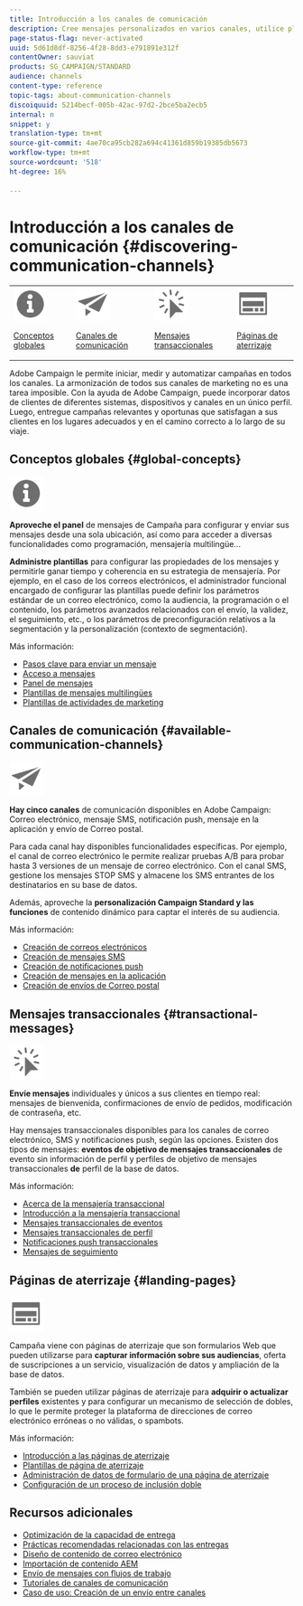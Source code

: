 ```yaml
---
title: Introducción a los canales de comunicación
description: Cree mensajes personalizados en varios canales, utilice plantillas, cree páginas de aterrizaje y compruebe las prácticas recomendadas de envío.
page-status-flag: never-activated
uuid: 5d61d8df-8256-4f28-8dd3-e791891e312f
contentOwner: sauviat
products: SG_CAMPAIGN/STANDARD
audience: channels
content-type: reference
topic-tags: about-communication-channels
discoiquuid: 5214becf-005b-42ac-97d2-2bce5ba2ecb5
internal: n
snippet: y
translation-type: tm+mt
source-git-commit: 4ae70ca95cb282a694c41361d859b19385db5673
workflow-type: tm+mt
source-wordcount: '518'
ht-degree: 16%

---
```



# Introducción a los canales de comunicación {#discovering-communication-channels}

<table>
<tr>
<td><img src="assets/do-not-localize/icon_concepts.svg" width="60px"><p><a href="#global-concepts">Conceptos globales</a></p></td>
<td><img src="assets/do-not-localize/icon_channels.svg" width="60px"><p><a href="#available-communication-channels">Canales de comunicación</a></p></td>
<td><img src="assets/do-not-localize/icon_transactional.svg" width="60px"><p><a href="#transactional-messages">Mensajes transaccionales</a></p></td>
<td><img src="assets/do-not-localize/icon_landing.svg" width="60px"><p><a href="#landing-pages">Páginas de aterrizaje</a></p></td></tr>
</table>

Adobe Campaign le permite iniciar, medir y automatizar campañas en todos los canales.
La armonización de todos sus canales de marketing no es una tarea imposible. Con la ayuda de Adobe Campaign, puede incorporar datos de clientes de diferentes sistemas, dispositivos y canales en un único perfil. Luego, entregue campañas relevantes y oportunas que satisfagan a sus clientes en los lugares adecuados y en el camino correcto a lo largo de su viaje.

## Conceptos globales {#global-concepts}

<img src="assets/do-not-localize/icon_concepts.svg" width="60px">

**Aproveche el panel** de mensajes de Campaña para configurar y enviar sus mensajes desde una sola ubicación, así como para acceder a diversas funcionalidades como programación, mensajería multilingüe...

**Administre plantillas** para configurar las propiedades de los mensajes y permitirle ganar tiempo y coherencia en su estrategia de mensajería. Por ejemplo, en el caso de los correos electrónicos, el administrador funcional encargado de configurar las plantillas puede definir los parámetros estándar de un correo electrónico, como la audiencia, la programación o el contenido, los parámetros avanzados relacionados con el envío, la validez, el seguimiento, etc., o los parámetros de preconfiguración relativos a la segmentación y la personalización (contexto de segmentación).

Más información:

* [Pasos clave para enviar un mensaje](../../channels/using/key-steps-to-send-a-message.md)
* [Acceso a mensajes](../../channels/using/accessing-messages.md)
* [Panel de mensajes](../../channels/using/message-dashboard.md)
* [Plantillas de mensajes multilingües](../../channels/using/multilingual-messages-template.md)
* [Plantillas de actividades de marketing](../../start/using/marketing-activity-templates.md)

## Canales de comunicación {#available-communication-channels}

<img src="assets/do-not-localize/icon_channels.svg"  width="60px">

**Hay cinco canales** de comunicación disponibles en Adobe Campaign: Correo electrónico, mensaje SMS, notificación push, mensaje en la aplicación y envío de Correo postal.

Para cada canal hay disponibles funcionalidades específicas. Por ejemplo, el canal de correo electrónico le permite realizar pruebas A/B para probar hasta 3 versiones de un mensaje de correo electrónico. Con el canal SMS, gestione los mensajes STOP SMS y almacene los SMS entrantes de los destinatarios en su base de datos.

Además, aproveche la **personalización Campaign Standard y las funciones** de contenido dinámico para captar el interés de su audiencia.

Más información:

* [Creación de correos electrónicos](../../channels/using/about-emails.md)
* [Creación de mensajes SMS](../../channels/using/about-sms-messages.md)
* [Creación de notificaciones push](../../channels/using/about-push-notifications.md)
* [Creación de mensajes en la aplicación](../../channels/using/about-in-app-messaging.md)
* [Creación de envíos de Correo postal](../../channels/using/about-direct-mail.md)

## Mensajes transaccionales {#transactional-messages}

<img src="assets/do-not-localize/icon_transactional.svg" width="60px">

**Envíe mensajes** individuales y únicos a sus clientes en tiempo real: mensajes de bienvenida, confirmaciones de envío de pedidos, modificación de contraseña, etc.

Hay mensajes transaccionales disponibles para los canales de correo electrónico, SMS y notificaciones push, según las opciones. Existen dos tipos de mensajes: **eventos de objetivo de mensajes transaccionales** de evento sin información de perfil y perfiles de objetivo de mensajes transaccionales **de** perfil de la base de datos.

Más información:

* [Acerca de la mensajería transaccional](../../channels/using/getting-started-with-transactional-msg.md)
* [Introducción a la mensajería transaccional](../../channels/using/getting-started-with-transactional-msg.md)
* [Mensajes transaccionales de eventos](../../channels/using/event-transactional-messages.md)
* [Mensajes transaccionales de perfil](../../channels/using/profile-transactional-messages.md)
* [Notificaciones push transaccionales](../../channels/using/transactional-push-notifications.md)
* [Mensajes de seguimiento](../../channels/using/follow-up-messages.md)

## Páginas de aterrizaje {#landing-pages}

<img src="assets/do-not-localize/icon_landing.svg" width="60px">

Campaña viene con páginas de aterrizaje que son formularios Web que pueden utilizarse para **capturar información sobre sus audiencias**, oferta de suscripciones a un servicio, visualización de datos y ampliación de la base de datos.

También se pueden utilizar páginas de aterrizaje para **adquirir o actualizar perfiles** existentes y para configurar un mecanismo de selección de dobles, lo que le permite proteger la plataforma de direcciones de correo electrónico erróneas o no válidas, o spambots.

Más información:

* [Introducción a las páginas de aterrizaje](../../channels/using/getting-started-with-landing-pages.md)
* [Plantillas de página de aterrizaje](../../channels/using/landing-page-templates.md)
* [Administración de datos de formulario de una página de aterrizaje](../../channels/using/managing-landing-page-form-data.md)
* [Configuración de un proceso de inclusión doble](../../channels/using/setting-up-a-double-opt-in-process.md)

## Recursos adicionales

* [Optimización de la capacidad de entrega](../../sending/using/about-deliverability.md)
* [Prácticas recomendadas relacionadas con las entregas](../../sending/using/delivery-best-practices.md)
* [Diseño de contenido de correo electrónico](../../designing/using/designing-content-in-adobe-campaign.md)
* [Importación de contenido AEM](../../integrating/using/creating-email-experience-manager.md)
* [Envío de mensajes con flujos de trabajo](../../automating/using/about-channel-activities.md)
* [Tutoriales de canales de comunicación](https://docs.adobe.com/content/help/en/campaign-standard-learn/tutorials/communication-channels/email/create-email-from-homepage.html)
* [Caso de uso: Creación de un envío entre canales](../../automating/using/workflow-cross-channel-delivery.md)
